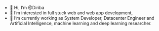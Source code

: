 - 👋 Hi, I’m @Diriba
- 👀 I’m interested in full stuck web and web app development,
- 🌱 I’m currently working as System Developer, Datacenter Engineer and Artificial Intelligence, machine learning and deep learning researcher.


<!---
Diriba1/Diriba1 is a ✨ special ✨ repository because its `README.md` (this file) appears on your GitHub profile.
You can click the Preview link to take a look at your changes.
--->
